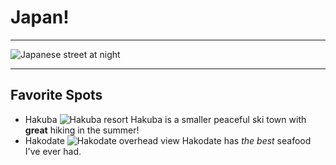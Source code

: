 # Japan!
* * *
![Japanese street at night](https://static01.nyt.com/images/2020/03/26/world/26japan-virus01/merlin_170980464_6560314b-4036-4d1f-a729-24e20212a1cf-superJumbo.jpg)
* * *
## Favorite Spots
* Hakuba
![Hakuba resort](https://rimage.gnst.jp/livejapan.com/public/article/detail/a/00/03/a0003938/img/basic/a0003938_main.jpg?20210216151358&q=80&rw=750&rh=536)
Hakuba is a smaller peaceful ski town with **great** hiking in the summer!
* Hakodate
  ![Hakodate overhead view](https://www.japan-guide.com/g20/5354_01.jpg)
  Hakodate has *the best* seafood I've ever had.